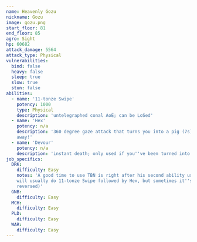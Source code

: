 ```yaml
---
name: Heavenly Gozu
nickname: Gozu
image: gozu.png
start_floor: 81
end_floor: 85
agro: Sight
hp: 60682
attack_damage: 5564
attack_type: Physical
vulnerabilities:
  bind: false
  heavy: false
  sleep: true
  slow: true
  stun: false
abilities:
  - name: '11-tonze Swipe'
    potency: 1000
    type: Physical
    description: 'untelegraphed conal AoE; can be LoSed'
  - name: 'Hex'
    potency: n/a
    description: '360 degree gaze attack that turns you into a pig (7s) - look
    away!'
  - name: 'Devour'
    potency: n/a
    description: 'instant death; only used if you''ve been turned into a pig'
job_specifics:
  DRK:
    difficulty: Easy
    notes: 'A good time to use TBN is right after his second ability use (he
    will usually do 11-tonze Swipe followed by Hex, but sometimes it''s
    reversed)'
  GNB:
    difficulty: Easy
  MCH:
    difficulty: Easy
  PLD:
    difficulty: Easy
  WAR:
    difficulty: Easy
---
```

